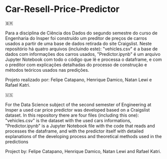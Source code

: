 # Car-Resell-Price-Predictor

🇧🇷

Para a disciplina de Ciência dos Dados do segundo semestre do curso de Engenharia do Insper foi construído um preditor de preços de carros usados a partir de uma base de dados retirada do site Craigslist. 
Neste repositório há quatro arquivos (incluindo este): "vehicles.csv" é a base de dados com informações dos carros usados, "Predictor.ipynb" é um arquivo Jupyter Notebook com todo o código que lê e processa o dataframe, e com o preditor com explicações detalhadas do processo de construção e métodos teóricos usados nas predições.

Projeto realizado por: Felipe Catapano, Henrique Damico, Natan Lewi e Rafael Katri.



🇺🇸

For the Data Science subject of the second semester of Engineering at Insper a used car price predictor was developed based on a Craigslist dataset.
In this repository there are four files (including this one): "vehicles.csv" is the dataset with the used cars informations, "Predictor.ipynb" is a Jupyter Notebook file with the code that reads and processes the dataframe, and with the predictor itself with detailed explanations of the developing process and theoretical methods used in the predictions

Project by: Felipe Catapano, Henrique Damico, Natan Lewi and Rafael Katri.
